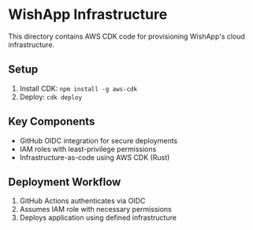 # WishApp Infrastructure

This directory contains AWS CDK code for provisioning WishApp's cloud infrastructure.

## Setup
1. Install CDK: `npm install -g aws-cdk`
2. Deploy: `cdk deploy`

## Key Components
- GitHub OIDC integration for secure deployments
- IAM roles with least-privilege permissions
- Infrastructure-as-code using AWS CDK (Rust)

## Deployment Workflow
1. GitHub Actions authenticates via OIDC
2. Assumes IAM role with necessary permissions
3. Deploys application using defined infrastructure